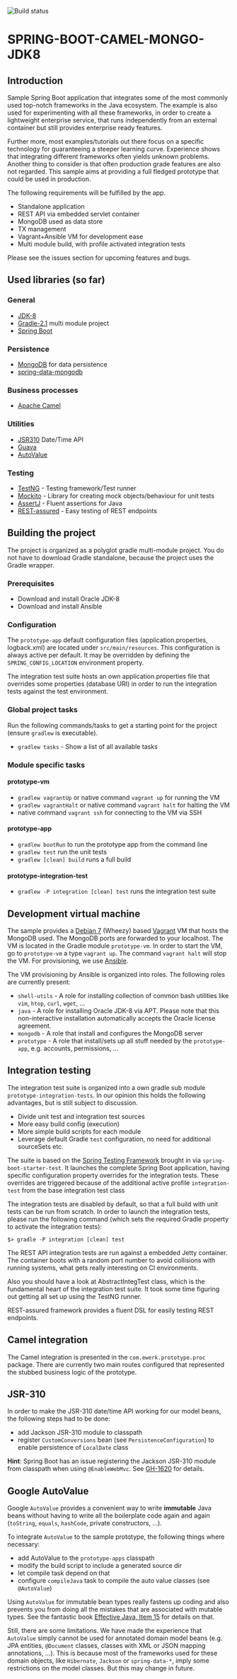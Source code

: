 ![Build status](https://travis-ci.org/ewerk/sample_spring-boot-camel-mongo-jdk8.svg)

# SPRING-BOOT-CAMEL-MONGO-JDK8 

## Introduction
Sample Spring Boot application that integrates some of the most commonly used top-notch frameworks 
in the Java ecosystem. The example is also used for experimenting with all these frameworks, in
order to create a lightweight enterprise service, that runs independently from an external 
container but still provides enterprise ready features. 

Further more, most examples/tutorials out there focus on a specific technology for guaranteeing a
steeper learning curve. Experience shows that integrating different frameworks often yields unknown
problems. Another thing to consider is that often production grade features are also not regarded.
This sample aims at providing a full fledged prototype that could be used in production.

The following requirements will be 
fulfilled by the app.
 
* Standalone application
* REST API via embedded servlet container
* MongoDB used as data store
* TX management
* Vagrant+Ansible VM for development ease
* Multi module build, with profile activated integration tests

Please see the issues section for upcoming features and bugs.

## Used libraries (so far)
### General
* [JDK-8](http://www.oracle.com/technetwork/java/javase/downloads)
* [Gradle-2.1](http://www.gradle.org) multi module project
* [Spring Boot](http://projects.spring.io/spring-boot)

### Persistence
* [MongoDB](http://www.mongodb.org) for data persistence
* [spring-data-mongodb](http://projects.spring.io/spring-data-mongodb)

### Business processes
* [Apache Camel](http://camel.apache.org/) 

### Utilities
* [JSR310](http://docs.oracle.com/javase/tutorial/datetime) Date/Time API
* [Guava](https://code.google.com/p/guava-libraries)
* [AutoValue](https://github.com/google/auto/tree/master/value)

### Testing
* [TestNG](http://testng.org) - Testing framework/Test runner
* [Mockito](https://code.google.com/p/mockito) - Library for creating mock objects/behaviour for unit tests
* [AssertJ](http://joel-costigliola.github.io/assertj) - Fluent assertions for Java
* [REST-assured](https://code.google.com/p/rest-assured) - Easy testing of REST endpoints

## Building the project
The project is organized as a polyglot gradle multi-module project. You do not have to download 
Gradle standalone, because the project uses the Gradle wrapper.

### Prerequisites
* Download and install Oracle JDK-8
* Download and install Ansible

### Configuration
The `prototype-app` default configuration files (application.properties, logback.xml) are located under `src/main/resources`. This configuration is always active per default. It may be overridden by defining the `SPRING_CONFIG_LOCATION` environment property.

The integration test suite hosts an own application.properties file that overrides some properties (database URI) in order to run the integration tests against the test environment.

### Global project tasks
Run the following commands/tasks to get a starting point for the project (ensure `gradlew` is executable).
* `gradlew tasks` - Show a list of all available tasks

### Module specific tasks
#### prototype-vm
* `gradlew vagrantUp` or native command `vagrant up` for running the VM
* `gradlew vagrantHalt` or native command `vagrant halt` for halting the VM
* native command `vagrant ssh` for connecting to the VM via SSH

#### prototype-app
* `gradlew bootRun` to run the prototype app from the command line
* `gradlew test` run the unit tests
* `gradlew [clean] build` runs a full build

#### prototype-integration-test
* `gradlew -P integration [clean] test` runs the integration test suite

## Development virtual machine
The sample provides a [Debian 7](http://www.debian.org) (Wheezy) based [Vagrant](http://www.vagrantup.com) 
VM that hosts the MongoDB used. The MongoDB ports are forwarded to your localhost. The VM is located 
in the Gradle module `prototype-vm`. In order to start the VM, go to `prototype-vm` a 
type `vagrant up`. The command `vagrant halt` will stop the VM. For provisioning, 
we use [Ansible](http://www.ansible.com/home).

The VM provisioning by Ansible is organized into roles. The following roles are currently present:

* `shell-utils` - A role for installing collection of common bash utilities like `vim`, `htop`, `curl`, `wget`, ...
* `java` - A role for installing Oracle JDK-8 via APT. Please note that this non-interactive installation automatically accepts the Oracle license agreement.
* `mongodb` - A role that install and configures the MongoDB server
* `prototype` - A role that install/sets up all stuff needed by the `prototype-app`, e.g. accounts, permissions, ...

## Integration testing
The integration test suite is organized into a own gradle sub module `prototype-integration-tests`.
In our opinion this holds the following advantages, but is still subject to discussion.

* Divide unit test and integration test sources
* More easy build config (execution)
* More simple build scripts for each module
* Leverage default Gradle `test` configuration, no need for additional sourceSets etc.

The suite is based on the [Spring Testing Framework](http://docs.spring.io/spring-framework/docs/current/spring-framework-reference/html/testing.html)
brought in via `spring-boot-starter-test`. It launches the complete Spring Boot application,
having specific configuration property overrides for the integration tests. These overrides
are triggered because of the additional active profile `integration-test` from the base integration
test class

The integration tests are disabled by default, so that a full build with unit tests can be run from
scratch. In order to launch the integration tests, please run the following command (which sets the 
required Gradle property to activate the integration tests):

`$> gradle -P integration [clean] test`

The REST API integration tests are run against a embedded Jetty container. The container boots with 
a random port number to avoid collisions with running systems, what gets really interesting
on CI environments.

Also you should have a look at AbstractIntegTest class, which is the fundamental heart of the 
integration test suite. It took some time figuring out getting all set up using the TestNG runner.

REST-assured framework provides a fluent DSL for easily testing REST endpoints.

## Camel integration
The Camel integration is presented in the `com.ewerk.prototype.proc` package. There are currently
two main routes configured that represented the stubbed business logic of the prototype.

## JSR-310
In order to make the JSR-310 date/time API working for our model beans, the following steps had to
be done:

* add Jackson JSR-310 module to classpath
* register `CustomConversions` bean (see `PersistenceConfiguration`) to enable persistence of `LocalDate` class

__Hint__: Spring Boot has an issue registering the Jackson JSR-310 module from classpath when 
using `@EnableWebMvc`. See [GH-1620](https://github.com/spring-projects/spring-boot/issues/1620) 
for details.
   
## Google AutoValue
Google `AutoValue` provides a convenient way to write __immutable__ Java beans without having to write
all the boilerplate code again and again (`toString`, `equals`, `hashCode`, private constructors, ...).

To integrate `AutoValue` to the sample prototype, the following things where necessary:
* add AutoValue to the `prototype-apps` classpath
* modify the build script to include a generated source dir
* let compile task depend on that
* configure `compileJava` task to compile the auto value classes (see `@AutoValue`)

Using `AutoValue` for immutable bean types really fastens up coding and also prevents you from doing 
all the mistakes that are associated with mutable types. See the fantastic book 
[Effective Java, Item 15](http://uet.vnu.edu.vn/~chauttm/e-books/java/Effective.Java.2nd.Edition.May.2008.3000th.Release.pdf) 
for details on that.

Still, there are some limitations. We have made the experience that `AutoValue` simply cannot be used
for annotated domain model beans (e.g. JPA entities, `@Document` classes, classes with XML or JSON
mapping annotations, ...). This is because most of the frameworks used for these domain objects, like 
`Hibernate`, `Jackson` or `spring-data-*`, imply some restrictions on the model classes. But this
may change in future.